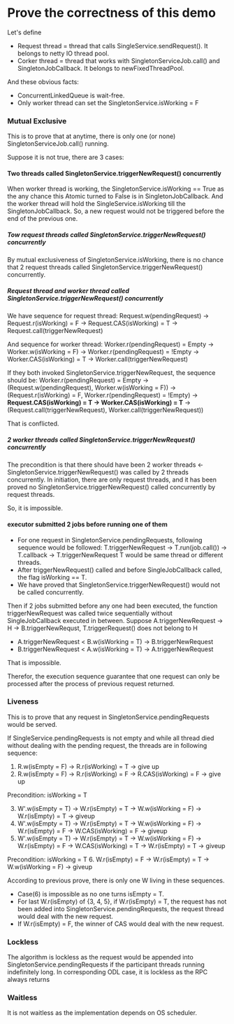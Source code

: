 # Prove the correctness of this demo

Let's define

* Request thread = thread that calls SingleService.sendRequest(). It belongs to netty IO thread pool.
* Corker thread = thread that works with SingletonServiceJob.call() and SingletonJobCallback. It belongs to newFixedThreadPool.

And these obvious facts:
* ConcurrentLinkedQueue is wait-free.
* Only worker thread can set the SingletonService.isWorking = F 

### Mutual Exclusive

This is to prove that at anytime, there is only one (or none) SingletonServiceJob.call() running. 

Suppose it is not true, there are 3 cases:

#### Two threads called SingletonService.triggerNewRequest() concurrently

When worker thread is working, the SingletonService.isWorking == True as the any chance this Atomic turned to False is in SingletonJobCallback. 
And the worker thread will hold the SingleService.isWorking till the SingletonJobCallback. 
So, a new request would not be triggered before the end of the previous one.

##### Tow request threads called SingletonService.triggerNewRequest() concurrently

By mutual exclusiveness of SingletonService.isWorking, there is no chance that 2 request threads called SingletonService.triggerNewRequest() concurrently.

##### Request thread and worker thread called SingletonService.triggerNewRequest() concurrently

We have sequence for request thread:
Request.w(pendingRequest) -> Request.r(isWorking) = F -> Request.CAS(isWorking) = T -> Request.call(triggerNewRequest)

And sequence for worker thread:
Worker.r(pendingRequest) = Empty -> Worker.w(isWorking = F) -> Worker.r(pendingRequest) = !Empty -> Worker.CAS(isWorking) = T -> Worker.call(triggerNewRequest)

If they both invoked SingletonService.triggerNewRequest, the sequence should be:
Worker.r(pendingRequest) = Empty -> (Request.w(pendingRequest), Worker.w(isWorking = F)) -> (Request.r(isWorking) = F, Worker.r(pendingRequest) = !Empty)
 -> **Request.CAS(isWorking) = T -> Worker.CAS(isWorking) = T** 
 -> (Request.call(triggerNewRequest), Worker.call(triggerNewRequest))
 
That is conflicted.

##### 2 worker threads called SingletonService.triggerNewRequest() concurrently

The precondition is that there should have been 2 worker threads <- SingletonService.triggerNewRequest() was called by 2 threads concurrently.
In initiation, there are only request threads, and it has been proved no SingletonService.triggerNewRequest() called concurrently by request threads.

So, it is impossible.

#### executor submitted 2 jobs before running one of them 

* For one request in SingletonService.pendingRequests, following sequence would be followed:
T.triggerNewRequest -> T.run(job.call()) -> T.callback -> T.triggerNewRequest
T would be same thread or different threads.
* After triggerNewRequest() called and before SingleJobCallback called, the flag isWorking == T.
* We have proved that SingletonService.triggerNewRequest() would not be called concurrently. 

Then if 2 jobs submitted before any one had been executed, the function triggerNewRequest was called twice sequentially without SingleJobCallback executed in between.
Suppose 
A.triggerNewRequest -> H -> B.triggerNewRequst, T.triggerRequest() does not belong to H

* A.triggerNewRequest < B.w(isWorking = T) -> B.triggerNewRequest
* B.triggerNewRequest < A.w(isWorking = T) -> A.triggerNewRequest

That is impossible.

Therefor, the execution sequence guarantee that one request can only be processed after the process of previous request returned.  

### Liveness

This is to prove that any request in SingletonService.pendingRequests would be served.

If SingleService.pendingRequests is not empty and while all thread died without dealing with the pending request, the threads are in following sequence:

1. R.w(isEmpty = F) -> R.r(isWorking) = T -> give up
2. R.w(isEmpty = F) -> R.r(isWorking) = F -> R.CAS(isWorking) = F -> give up

Precondition: isWorking = T

3. W'.w(isEmpty = T) -> W.r(isEmpty) = T -> W.w(isWorking = F) -> W.r(isEmpty) = T -> giveup
4. W'.w(isEmpty = T) -> W.r(isEmpty) = T -> W.w(isWorking = F) -> W.r(isEmpty) = F -> W.CAS(isWorking) = F -> giveup
5. W'.w(isEmpty = T) -> W.r(isEmpty) = T -> W.w(isWorking = F) -> W.r(isEmpty) = F -> W.CAS(isWorking) = T -> W.r(isEmpty) = T -> giveup

Precondition: isWorking = T
6. W.r(isEmpty) = F -> W.r(isEmpty) = T -> W.w(isWorking = F) -> giveup


According to previous prove, there is only one W living in these sequences.
- Case(6) is impossible as no one turns isEmpty = T. 
- For last W.r(isEmpty) of {3, 4, 5}, if W.r(isEmpty) = T, the request has not been added into SingletonService.pendingRequests, the request thread would deal with the new request.
- If W.r(isEmpty) = F, the winner of CAS would deal with the new request. 


### Lockless

The algorithm is lockless as the request would be appended into SingletonService.pendingRequests if the participant threads running indefinitely long.
In corresponding ODL case, it is lockless as the RPC always returns

### Waitless

It is not waitless as the implementation depends on OS scheduler.
